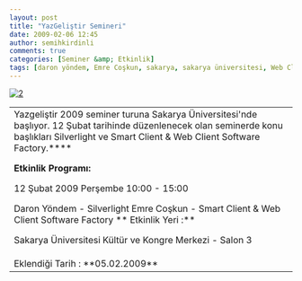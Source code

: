 ```yaml
---
layout: post
title: "YazGeliştir Semineri"
date: 2009-02-06 12:45
author: semihkirdinli
comments: true
categories: [Seminer &amp; Etkinlik]
tags: [daron yöndem, Emre Coşkun, sakarya, sakarya üniversitesi, Web Client, yazgeliştir]
---
```

<a href="http://semihkirdinli.files.wordpress.com/2011/10/2.jpg">![](http://semihkirdinli.files.wordpress.com/2011/10/2.jpg "2")</a>
<div align="center">
<table width="95%" border="0" cellspacing="0" cellpadding="0">
<tbody>
<tr>
<td colspan="2">Yazgeliştir 2009 seminer turuna Sakarya Üniversitesi'nde başlıyor. 12 Şubat tarihinde düzenlenecek olan seminerde konu başlıkları Silverlight ve Smart Client &amp; Web Client Software Factory.****

**Etkinlik Programı:**

12 Şubat 2009 Perşembe 10:00 - 15:00

Daron Yöndem - Silverlight
Emre Coşkun - Smart Client &amp; Web Client Software Factory
**
Etkinlik Yeri :**

Sakarya Üniversitesi Kültür ve Kongre Merkezi - Salon 3</td>
</tr>
<tr>
<td>Eklendiği Tarih : **05.02.2009**</td>
<td></td>
</tr>
</tbody>
</table>
</div>
